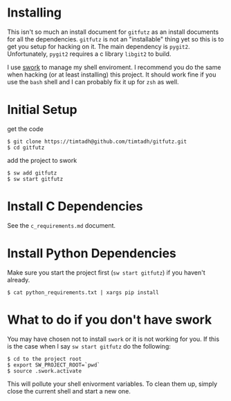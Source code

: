 Installing
==========

This isn't so much an install document for `gitfutz` as an install documents for
all the dependencies. `gitfutz` is not an "installable" thing yet so this is to
get you setup for hacking on it. The main dependency is `pygit2`. Unfortunately,
`pygit2` requires a c library `libgit2` to build. 

I use [swork](https://github.com/timtadh/swork) to manage my shell enviroment. I
recommend you do the same when hacking (or at least installing) this project. It
should work fine if you use the `bash` shell and I can probably fix it up for
`zsh` as well.

Initial Setup
=============

get the code

    $ git clone https://timtadh@github.com/timtadh/gitfutz.git
    $ cd gitfutz

add the project to swork

    $ sw add gitfutz
    $ sw start gitfutz


Install C Dependencies
======================

See the `c_requirements.md` document. 


Install Python Dependencies
===========================

Make sure you start the project first (`sw start gitfutz`) if you haven't
already.

    $ cat python_requirements.txt | xargs pip install


What to do if you don't have swork
==================================

You may have chosen not to install `swork` or it is not working for you. If this
is the case when I say `sw start gitfutz` do the following:

    $ cd to the project root
    $ export SW_PROJECT_ROOT=`pwd`
    $ source .swork.activate

This will pollute your shell enivorment variables. To clean them up, simply
close the current shell and start a new one.

